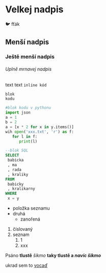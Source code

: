 # Velkej nadpis

:bird: fťák

## Menší nadpis

### Ještě menší nadpis

###### Uplně mrnavej nadpis

text text `inline kód`

```
blok
kodu
```


```python
#blok kodu v pythonu
import json
a = 1
b = 2
a = [x * 2 for x in y.items()]
wih open('xxx.txt', 'r') as f:
   for l in f:
      print(l)
```

```SQL
--blok SQL
SELECT
 babicka
 , ma
 , rada
 , kraliky
FROM
 babicky
 , kralikarny
WHERE
 x = y
```

* položka seznamu
* druhá
  * zanořená

1. číslovaný
2. seznam
   1. 1
   2. xxx

Psáno **tlustě** *šikmo* __taky tlustě a *navíc šikmo*__

ukrad sem to [vocaď](https://guides.github.com/features/mastering-markdown/)


